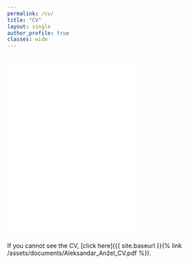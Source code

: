```yaml
---
permalink: /cv/
title: "CV"
layout: single
author_profile: true
classes: wide
---
```


<br>
<embed src="/assets/documents/Aleksandar_Anžel_CV.pdf#toolbar=0&navpanes=0&scrollbar=0" height="400" type="application/pdf" />

If you cannot see the CV, [click here]({{ site.baseurl }}{% link /assets/documents/Aleksandar_Anžel_CV.pdf %}).
